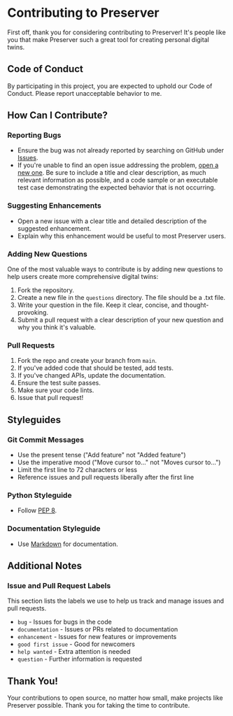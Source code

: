 # Contributing to Preserver

First off, thank you for considering contributing to Preserver! It's people like you that make Preserver such a great tool for creating personal digital twins.

## Code of Conduct

By participating in this project, you are expected to uphold our Code of Conduct. Please report unacceptable behavior to me.

## How Can I Contribute?

### Reporting Bugs

- Ensure the bug was not already reported by searching on GitHub under [Issues](https://github.com/gogolian/preserver/issues).
- If you're unable to find an open issue addressing the problem, [open a new one](https://github.com/gogolian/preserver/issues/new). Be sure to include a title and clear description, as much relevant information as possible, and a code sample or an executable test case demonstrating the expected behavior that is not occurring.

### Suggesting Enhancements

- Open a new issue with a clear title and detailed description of the suggested enhancement.
- Explain why this enhancement would be useful to most Preserver users.

### Adding New Questions

One of the most valuable ways to contribute is by adding new questions to help users create more comprehensive digital twins:

1. Fork the repository.
2. Create a new file in the `questions` directory. The file should be a .txt file.
3. Write your question in the file. Keep it clear, concise, and thought-provoking.
4. Submit a pull request with a clear description of your new question and why you think it's valuable.

### Pull Requests

1. Fork the repo and create your branch from `main`.
2. If you've added code that should be tested, add tests.
3. If you've changed APIs, update the documentation.
4. Ensure the test suite passes.
5. Make sure your code lints.
6. Issue that pull request!

## Styleguides

### Git Commit Messages

- Use the present tense ("Add feature" not "Added feature")
- Use the imperative mood ("Move cursor to..." not "Moves cursor to...")
- Limit the first line to 72 characters or less
- Reference issues and pull requests liberally after the first line

### Python Styleguide

- Follow [PEP 8](https://www.python.org/dev/peps/pep-0008/).

### Documentation Styleguide

- Use [Markdown](https://daringfireball.net/projects/markdown/) for documentation.

## Additional Notes

### Issue and Pull Request Labels

This section lists the labels we use to help us track and manage issues and pull requests.

* `bug` - Issues for bugs in the code
* `documentation` - Issues or PRs related to documentation
* `enhancement` - Issues for new features or improvements
* `good first issue` - Good for newcomers
* `help wanted` - Extra attention is needed
* `question` - Further information is requested

## Thank You!

Your contributions to open source, no matter how small, make projects like Preserver possible. Thank you for taking the time to contribute.
